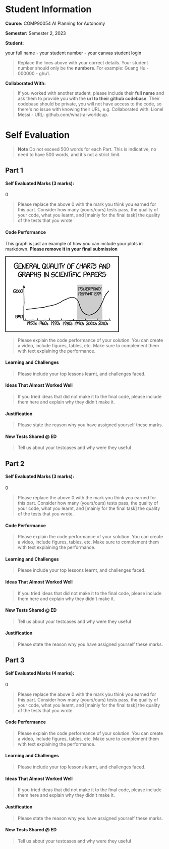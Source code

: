 # Student Information

**Course:** COMP90054 AI Planning for Autonomy

**Semester:** Semester 2, 2023


**Student:**

your full name - your student number - your canvas student login

> Replace the lines above with your correct details. Your student number should only be the **numbers**. For example: Guang Hu - 000000 - ghu1. 

**Collaborated With:**

> If you worked with another student, please include their **full name** and ask them to provide you with the **url to their github codebase**. Their codebase should be private, you will not have access to the code, so there's no issue with knowing their URL, e.g. Collaborated with: Lionel Messi - URL: github.com/what-a-worldcup.

# Self Evaluation

>**Note**
> Do not exceed 500 words for each Part. This is indicative, no need to have 500 words, and it's not a strict limit.

## Part 1
#### Self Evaluated Marks (3 marks):
0
> Please replace the above 0 with the mark you think you earned for this part. Consider how many (yours/ours) tests pass, the quality of your code, what you learnt, and [mainly for the final task] the quality of the tests that you wrote
#### Code Performance
This graph is just an example of how you can include your plots in markdown. **Please remove it in your final submission**

![Your result](img/scientific_paper_graph_quality.png)
> Please explain the code performance of your solution. You can create a video, include figures, tables, etc. Make sure to complement them with text explaining the performance.

#### Learning and Challenges
> Please include your top lessons learnt, and challenges faced.  

#### Ideas That Almost Worked Well

> If you tried ideas that did not make it to the final code, please include them here and explain why they didn't make it.

#### Justification


> Please state the reason why you have assigned yourself these marks.

#### New Tests Shared @ ED

> Tell us about your testcases and why were they useful

## Part 2
#### Self Evaluated Marks (3 marks):
0
> Please replace the above 0 with the mark you think you earned for this part. Consider how many (yours/ours) tests pass, the quality of your code, what you learnt, and [mainly for the final task] the quality of the tests that you wrote.
#### Code Performance
> Please explain the code performance of your solution. You can create a video, include figures, tables, etc. Make sure to complement them with text explaining the performance.

#### Learning and Challenges
> Please include your top lessons learnt, and challenges faced.  

#### Ideas That Almost Worked Well

> If you tried ideas that did not make it to the final code, please include them here and explain why they didn't make it.

#### New Tests Shared @ ED

> Tell us about your testcases and why were they useful

#### Justification


> Please state the reason why you have assigned yourself these marks.

## Part 3
#### Self Evaluated Marks (4 marks):
0
> Please replace the above 0 with the mark you think you earned for this part. Consider how many (yours/ours) tests pass, the quality of your code, what you learnt, and [mainly for the final task] the quality of the tests that you wrote
#### Code Performance
> Please explain the code performance of your solution. You can create a video, include figures, tables, etc. Make sure to complement them with text explaining the performance.

#### Learning and Challenges
> Please include your top lessons learnt, and challenges faced.  

#### Ideas That Almost Worked Well

> If you tried ideas that did not make it to the final code, please include them here and explain why they didn't make it.

#### Justification


> Please state the reason why you have assigned yourself these marks.

#### New Tests Shared @ ED

> Tell us about your testcases and why were they useful
